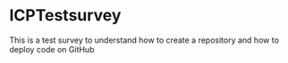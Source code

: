 # ICPTestsurvey
This is a test survey to understand how to create a repository and how to deploy code on GitHub
